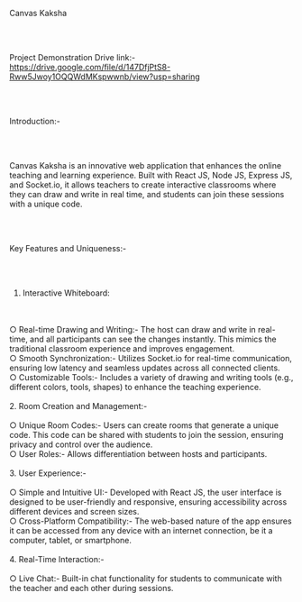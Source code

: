 Canvas Kaksha

<br/>
<br/>

Project Demonstration Drive link:-
<br/>
https://drive.google.com/file/d/147DfjPtS8-Rww5Jwoy1OQQWdMKspwwnb/view?usp=sharing

<br/>
<br/>

Introduction:-

<br/>
<br/>

Canvas Kaksha is an innovative web application that enhances the online teaching and learning experience. Built with React JS, Node JS, Express JS, and Socket.io, it allows teachers to create interactive classrooms where they can draw and write in real time, and students can join these sessions with a unique code.

<br/>
<br/>

Key Features and Uniqueness:-

<br/>
<br/>

1. Interactive Whiteboard:
<br/>
<br/>
○ Real-time Drawing and Writing:- The host can draw and write in real-time, and all participants can see the changes instantly. This mimics the traditional classroom experience and improves engagement.
<br/>
○ Smooth Synchronization:- Utilizes Socket.io for real-time communication, ensuring low latency and seamless updates across all connected clients.
<br/>
○ Customizable Tools:- Includes a variety of drawing and writing tools (e.g., different colors, tools, shapes) to enhance the teaching experience.
<br/>
<br/>
2. Room Creation and Management:-
<br/>
<br/>
○ Unique Room Codes:- Users can create rooms that generate a unique code. This code can be shared with students to join the session, ensuring privacy and control over the audience.
<br/>
○ User Roles:- Allows differentiation between hosts and participants.
<br/>
<br/>
3. User Experience:-
<br/>
<br/>
○ Simple and Intuitive UI:- Developed with React JS, the user interface is designed to be user-friendly and responsive, ensuring accessibility across different devices and screen sizes.
<br/>
○ Cross-Platform Compatibility:- The web-based nature of the app ensures it can be accessed from any device with an internet connection, be it a computer, tablet, or smartphone.
<br/>
<br/>
4. Real-Time Interaction:-
<br/>
<br/>
○ Live Chat:- Built-in chat functionality for students to communicate with the teacher and each other during sessions.
